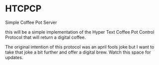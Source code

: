 # HTCPCP
Simple Coffee Pot Server

this will be a simple implementation of the Hyper Text Coffee Pot Control Protocol that will return a digital coffee.

The original intention of this protocol was an april fools joke but I want to take that joke a bit further and offer a digital brew. Watch this space for updates.
